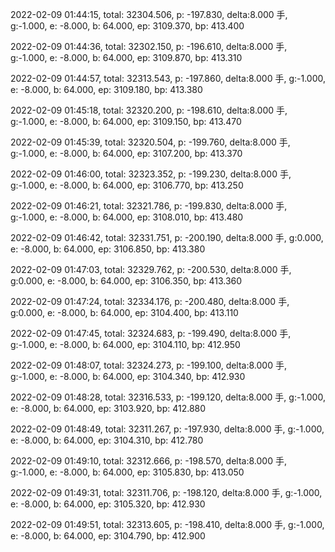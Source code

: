 2022-02-09 01:44:15, total: 32304.506, p: -197.830, delta:8.000 手, g:-1.000, e: -8.000, b: 64.000, ep: 3109.370, bp: 413.400

2022-02-09 01:44:36, total: 32302.150, p: -196.610, delta:8.000 手, g:-1.000, e: -8.000, b: 64.000, ep: 3109.870, bp: 413.310

2022-02-09 01:44:57, total: 32313.543, p: -197.860, delta:8.000 手, g:-1.000, e: -8.000, b: 64.000, ep: 3109.180, bp: 413.380

2022-02-09 01:45:18, total: 32320.200, p: -198.610, delta:8.000 手, g:-1.000, e: -8.000, b: 64.000, ep: 3109.150, bp: 413.470

2022-02-09 01:45:39, total: 32320.504, p: -199.760, delta:8.000 手, g:-1.000, e: -8.000, b: 64.000, ep: 3107.200, bp: 413.370

2022-02-09 01:46:00, total: 32323.352, p: -199.230, delta:8.000 手, g:-1.000, e: -8.000, b: 64.000, ep: 3106.770, bp: 413.250

2022-02-09 01:46:21, total: 32321.786, p: -199.830, delta:8.000 手, g:-1.000, e: -8.000, b: 64.000, ep: 3108.010, bp: 413.480

2022-02-09 01:46:42, total: 32331.751, p: -200.190, delta:8.000 手, g:0.000, e: -8.000, b: 64.000, ep: 3106.850, bp: 413.380

2022-02-09 01:47:03, total: 32329.762, p: -200.530, delta:8.000 手, g:0.000, e: -8.000, b: 64.000, ep: 3106.350, bp: 413.360

2022-02-09 01:47:24, total: 32334.176, p: -200.480, delta:8.000 手, g:0.000, e: -8.000, b: 64.000, ep: 3104.400, bp: 413.110

2022-02-09 01:47:45, total: 32324.683, p: -199.490, delta:8.000 手, g:-1.000, e: -8.000, b: 64.000, ep: 3104.110, bp: 412.950

2022-02-09 01:48:07, total: 32324.273, p: -199.100, delta:8.000 手, g:-1.000, e: -8.000, b: 64.000, ep: 3104.340, bp: 412.930

2022-02-09 01:48:28, total: 32316.533, p: -199.120, delta:8.000 手, g:-1.000, e: -8.000, b: 64.000, ep: 3103.920, bp: 412.880

2022-02-09 01:48:49, total: 32311.267, p: -197.930, delta:8.000 手, g:-1.000, e: -8.000, b: 64.000, ep: 3104.310, bp: 412.780

2022-02-09 01:49:10, total: 32312.666, p: -198.570, delta:8.000 手, g:-1.000, e: -8.000, b: 64.000, ep: 3105.830, bp: 413.050

2022-02-09 01:49:31, total: 32311.706, p: -198.120, delta:8.000 手, g:-1.000, e: -8.000, b: 64.000, ep: 3105.320, bp: 412.930

2022-02-09 01:49:51, total: 32313.605, p: -198.410, delta:8.000 手, g:-1.000, e: -8.000, b: 64.000, ep: 3104.790, bp: 412.900